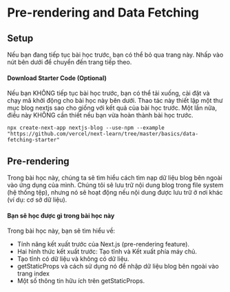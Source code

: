 # Pre-rendering and Data Fetching
## Setup
Nếu bạn đang tiếp tục bài học trước, bạn có thể bỏ qua trang này. Nhấp vào nút bên dưới để chuyển đến trang tiếp theo.
#### Download Starter Code (Optional)
Nếu bạn KHÔNG tiếp tục bài học trước, bạn có thể tải xuống, cài đặt và chạy mã khởi động cho bài học này bên dưới. Thao tác này thiết lập một thư mục blog nextjs sao cho giống với kết quả của bài học trước.
Một lần nữa, điều này KHÔNG cần thiết nếu bạn vừa hoàn thành bài học trước.
```
npx create-next-app nextjs-blog --use-npm --example "https://github.com/vercel/next-learn/tree/master/basics/data-fetching-starter"
```
## Pre-rendering
Trong bài học này, chúng ta sẽ tìm hiểu cách tìm nạp dữ liệu blog bên ngoài vào ứng dụng của mình. Chúng tôi sẽ lưu trữ nội dung blog trong file system (hệ thống tệp), nhưng nó sẽ hoạt động nếu nội dung được lưu trữ ở nơi khác (ví dụ: cơ sở dữ liệu).
#### Bạn sẽ học được gì trong bài học này
Trong bài học này, bạn sẽ tìm hiểu về: 
- Tính năng kết xuất trước của Next.js (pre-rendering feature).
- Hai hình thức kết xuất trước: Tạo tĩnh và Kết xuất phía máy chủ. 
- Tạo tĩnh có dữ liệu và không có dữ liệu.
- getStaticProps và cách sử dụng nó để nhập dữ liệu blog bên ngoài vào trang index
- Một số thông tin hữu ích trên getStaticProps.


